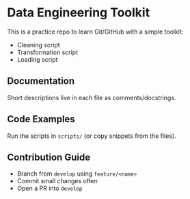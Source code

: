 # Data Engineering Toolkit 

This is a practice repo to learn Git/GitHub with a simple toolkit:
- Cleaning script
- Transformation script
- Loading script

## Documentation
Short descriptions live in each file as comments/docstrings.

## Code Examples
Run the scripts in `scripts/` (or copy snippets from the files).

## Contribution Guide
- Branch from `develop` using `feature/<name>`
- Commit small changes often
- Open a PR into `develop`
